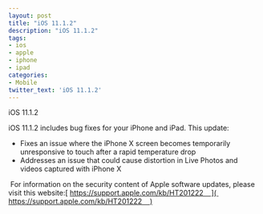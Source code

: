 ```yaml
---
layout: post
title: "iOS 11.1.2"
description: "iOS 11.1.2"
tags:
- ios
- apple
- iphone
- ipad
categories:
- Mobile
twitter_text: 'iOS 11.1.2'
---
```


iOS 11.1.2

iOS 11.1.2 includes bug fixes for your iPhone and iPad. This update:

* Fixes an issue where the iPhone X screen becomes temporarily unresponsive to touch after a rapid temperature drop
* Addresses an issue that could cause distortion in Live Photos and videos captured with iPhone X


 For information on the security content of Apple software updates, please visit this website:[ https://support.apple.com/kb/HT201222    ]( https://support.apple.com/kb/HT201222    )
